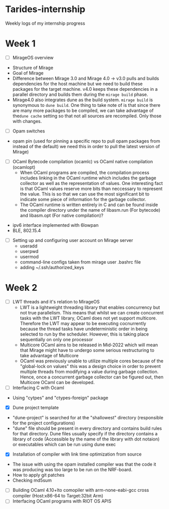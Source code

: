 # Tarides-internship
Weekly logs of my internship progress

# Week 1
- [ ] MirageOS overview
 - Structure of Mirage
 - Goal of Mirage
 - Difference between Mirage 3.0 and Mirage 4.0 -> v3.0 pulls and builds dependencies for the host machine but we need to build these packages for the target machine. v4.0 keeps these dependencies in a parallel directory and builds them during the `mirage build` phase.
 - Mirage4.0 also integrates dune as the build system. `mirage build` is synonymous to `dune build`. One thing to take note of is that since there are many more packages to be compiled, we can take advantage of the`dune cache` setting so that not all sources are recompiled. Only those with changes.
- [ ] Opam switches
 - opam pin (used for pinning a specific repo to pull opam packages from instead of the default) we need this in order to pull the latest version of Mirage)
- [ ] OCaml Bytecode compilation (ocamlc) vs OCaml native compilation (ocamlopt)
  - When OCaml programs are compiled, the compilation process includes linking in the OCaml runtime which includes the garbage collector as well as the representation of values. One interesting fact is that OCaml values reserve more bits than neccessary to represent the value. This is so that we can use the most significant bit to indicate some piece of information for the garbage collector.
  - The OCaml runtime is written entirely in C and can be found inside the compiler directory under the name of libasm.run (For bytecode) and libasm.opt (For native compilation)?
- ipv6 interface implemented with 6lowpan
- BLE, 802.15.4
- [ ] Setting up and configuring user account on Mirage server
   - useradd
   - userpwd
   - usermod
   - command-line configs taken from mirage user .bashrc file
   - adding ~/.ssh/authorized_keys

# Week 2
- [ ] LWT threads and it's relation to MirageOS
  - LWT is a lightweight threading library that enables concurrency but not true parallelism. This means that whilst we can create concurrent tasks with the LWT library, OCaml does not yet support multicore. Therefore the LWT may appear to be executing cocnurrently because the thread tasks have undeterministic order in being selected to run by the scheduler. However, this is taking place sequentially on only one processor
  - Multicore OCaml aims to be released in Mid-2022 which will mean that Mirage might have to undergo some serious restructuring to take advantage of Multicore
  - OCaml was previously unable to utilize multiple cores because of the "global-lock on values" this was a design choice in order to prevent multiple threads from modifying a value during garbage collection. Hence, once a concurrent garbage collector can be figured out, then Multicore OCaml can be developed.
- [ ] Interfacing C with Ocaml
 - Using "cytpes" and "ctypes-foreign" package
- [x] Dune project template
 - "dune-project" is searched for at the "shallowest" directory (responsible for the project configurations)
 - "dune" file should be present in every directory and contains build rules for that directory. Dune files usually specify if the directory contains a library of code (Accessible by the name of the library with dot notaion) or executables which can be run using dune exec
- [x] Installation of compiler with link time optimization from source
 - The issue with using the opam installed compiler was that the code it was producing was too large to be run on the NRF-board.
 - How to apply git patches
 - Checking md5sum
- [ ] Building OCaml 4.10+lto comopiler with arm-none-eabi-gcc cross compiler (Host:x86-64 to Target:32bit Arm)
- [ ] Interfacing OCaml programs with RIOT OS APIS
